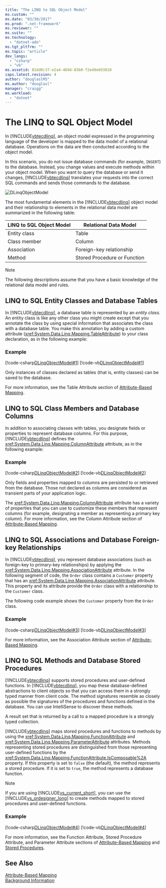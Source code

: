```yaml
---
title: "The LINQ to SQL Object Model"
ms.custom: ""
ms.date: "03/30/2017"
ms.prod: ".net-framework"
ms.reviewer: ""
ms.suite: ""
ms.technology: 
  - "dotnet-ado"
ms.tgt_pltfrm: ""
ms.topic: "article"
dev_langs: 
  - "csharp"
  - "vb"
ms.assetid: 81dd0c37-e2a4-4694-83b0-f2e49e693810
caps.latest.revision: 4
author: "douglaslMS"
ms.author: "douglasl"
manager: "craigg"
ms.workload: 
  - "dotnet"
---
```

# The LINQ to SQL Object Model
In [!INCLUDE[vbtecdlinq](../../../../../../includes/vbtecdlinq-md.md)], an object model expressed in the programming language of the developer is mapped to the data model of a relational database. Operations on the data are then conducted according to the object model.  
  
 In this scenario, you do not issue database commands (for example, `INSERT`) to the database. Instead, you change values and execute methods within your object model. When you want to query the database or send it changes, [!INCLUDE[vbtecdlinq](../../../../../../includes/vbtecdlinq-md.md)] translates your requests into the correct SQL commands and sends those commands to the database.  
  
 ![DLinqObjectModel](../../../../../../docs/framework/data/adonet/sql/linq/media/dlinqobjectmodel.png "DLinqObjectModel")  
  
 The most fundamental elements in the [!INCLUDE[vbtecdlinq](../../../../../../includes/vbtecdlinq-md.md)] object model and their relationship to elements in the relational data model are summarized in the following table:  
  
|LINQ to SQL Object Model|Relational Data Model|  
|------------------------------|---------------------------|  
|Entity class|Table|  
|Class member|Column|  
|Association|Foreign-key relationship|  
|Method|Stored Procedure or Function|  
  
> [!NOTE]
>  The following descriptions assume that you have a basic knowledge of the relational data model and rules.  
  
## LINQ to SQL Entity Classes and Database Tables  
 In [!INCLUDE[vbtecdlinq](../../../../../../includes/vbtecdlinq-md.md)], a database table is represented by an *entity class*. An entity class is like any other class you might create except that you annotate the class by using special information that associates the class with a database table. You make this annotation by adding a custom attribute (<xref:System.Data.Linq.Mapping.TableAttribute>) to your class declaration, as in the following example:  
  
### Example  
 [!code-csharp[DLinqObjectModel#1](../../../../../../samples/snippets/csharp/VS_Snippets_Data/DLinqObjectModel/cs/Program.cs#1)]
 [!code-vb[DLinqObjectModel#1](../../../../../../samples/snippets/visualbasic/VS_Snippets_Data/DLinqObjectModel/vb/Module1.vb#1)]  
  
 Only instances of classes declared as tables (that is, entity classes) can be saved to the database.  
  
 For more information, see the Table Attribute section of [Attribute-Based Mapping](../../../../../../docs/framework/data/adonet/sql/linq/attribute-based-mapping.md).  
  
## LINQ to SQL Class Members and Database Columns  
 In addition to associating classes with tables, you designate fields or properties to represent database columns. For this purpose, [!INCLUDE[vbtecdlinq](../../../../../../includes/vbtecdlinq-md.md)] defines the <xref:System.Data.Linq.Mapping.ColumnAttribute> attribute, as in the following example:  
  
### Example  
 [!code-csharp[DLinqObjectModel#2](../../../../../../samples/snippets/csharp/VS_Snippets_Data/DLinqObjectModel/cs/Program.cs#2)]
 [!code-vb[DLinqObjectModel#2](../../../../../../samples/snippets/visualbasic/VS_Snippets_Data/DLinqObjectModel/vb/Module1.vb#2)]  
  
 Only fields and properties mapped to columns are persisted to or retrieved from the database. Those not declared as columns are considered as transient parts of your application logic.  
  
 The <xref:System.Data.Linq.Mapping.ColumnAttribute> attribute has a variety of properties that you can use to customize these members that represent columns (for example, designating a member as representing a primary key column). For more information, see the Column Attribute section of [Attribute-Based Mapping](../../../../../../docs/framework/data/adonet/sql/linq/attribute-based-mapping.md).  
  
## LINQ to SQL Associations and Database Foreign-key Relationships  
 In [!INCLUDE[vbtecdlinq](../../../../../../includes/vbtecdlinq-md.md)], you represent database associations (such as foreign-key to primary-key relationships) by applying the <xref:System.Data.Linq.Mapping.AssociationAttribute> attribute. In the following segment of code, the `Order` class contains a `Customer` property that has an <xref:System.Data.Linq.Mapping.AssociationAttribute> attribute. This property and its attribute provide the `Order` class with a relationship to the `Customer` class.  
  
 The following code example shows the `Customer` property from the `Order` class.  
  
### Example  
 [!code-csharp[DLinqObjectModel#3](../../../../../../samples/snippets/csharp/VS_Snippets_Data/DLinqObjectModel/cs/northwind.cs#3)]
 [!code-vb[DLinqObjectModel#3](../../../../../../samples/snippets/visualbasic/VS_Snippets_Data/DLinqObjectModel/vb/northwind.vb#3)]  
  
 For more information, see the Association Attribute section of [Attribute-Based Mapping](../../../../../../docs/framework/data/adonet/sql/linq/attribute-based-mapping.md).  
  
## LINQ to SQL Methods and Database Stored Procedures  
 [!INCLUDE[vbtecdlinq](../../../../../../includes/vbtecdlinq-md.md)] supports stored procedures and user-defined functions. In [!INCLUDE[vbtecdlinq](../../../../../../includes/vbtecdlinq-md.md)], you map these database-defined abstractions to client objects so that you can access them in a strongly typed manner from client code. The method signatures resemble as closely as possible the signatures of the procedures and functions defined in the database. You can use IntelliSense to discover these methods.  
  
 A result set that is returned by a call to a mapped procedure is a strongly typed collection.  
  
 [!INCLUDE[vbtecdlinq](../../../../../../includes/vbtecdlinq-md.md)] maps stored procedures and functions to methods by using the <xref:System.Data.Linq.Mapping.FunctionAttribute> and <xref:System.Data.Linq.Mapping.ParameterAttribute> attributes. Methods representing stored procedures are distinguished from those representing user-defined functions by the <xref:System.Data.Linq.Mapping.FunctionAttribute.IsComposable%2A> property. If this property is set to `false` (the default), the method represents a stored procedure. If it is set to `true`, the method represents a database function.  
  
> [!NOTE]
>  If you are using [!INCLUDE[vs_current_short](../../../../../../includes/vs-current-short-md.md)], you can use the [!INCLUDE[vs_ordesigner_long](../../../../../../includes/vs-ordesigner-long-md.md)] to create methods mapped to stored procedures and user-defined functions.  
  
### Example  
 [!code-csharp[DLinqObjectModel#4](../../../../../../samples/snippets/csharp/VS_Snippets_Data/DLinqObjectModel/cs/northwind.cs#4)]
 [!code-vb[DLinqObjectModel#4](../../../../../../samples/snippets/visualbasic/VS_Snippets_Data/DLinqObjectModel/vb/northwind.vb#4)]  
  
 For more information, see the Function Attribute, Stored Procedure Attribute, and Parameter Attribute sections of [Attribute-Based Mapping](../../../../../../docs/framework/data/adonet/sql/linq/attribute-based-mapping.md) and [Stored Procedures](../../../../../../docs/framework/data/adonet/sql/linq/stored-procedures.md).  
  
## See Also  
 [Attribute-Based Mapping](../../../../../../docs/framework/data/adonet/sql/linq/attribute-based-mapping.md)  
 [Background Information](../../../../../../docs/framework/data/adonet/sql/linq/background-information.md)
